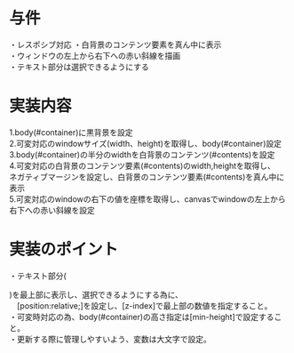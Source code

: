 
# 与件
 ・レスポシブ対応
 ・白背景のコンテンツ要素を真ん中に表示  
 ・ウィンドウの左上から右下への赤い斜線を描画  
 ・テキスト部分は選択できるようにする  


# 実装内容
 1.body(#container)に黒背景を設定  
 2.可変対応のwindowサイズ(width、height)を取得し、body(#container)設定  
 3.body(#container)の半分のwidthを白背景のコンテンツ(#contents)を設定  
 4.可変対応の白背景のコンテンツ要素(#contents)のwidth,heightを取得し、  
   ネガティブマージンを設定し、白背景のコンテンツ要素(#contents)を真ん中に表示  
 5.可変対応のwindowの右下の値を座標を取得し、canvasでwindowの左上から右下への赤い斜線を設定  


# 実装のポイント
 ・テキスト部分(<p>)を最上部に表示し、選択できるようにする為に、  
 　[position:relative;]を設定し、[z-index]で最上部の数値を指定すること。  
 ・可変時対応の為、body(#container)の高さ指定は[min-height]で設定すること。  
 ・更新する際に管理しやすいよう、変数は大文字で設定。

